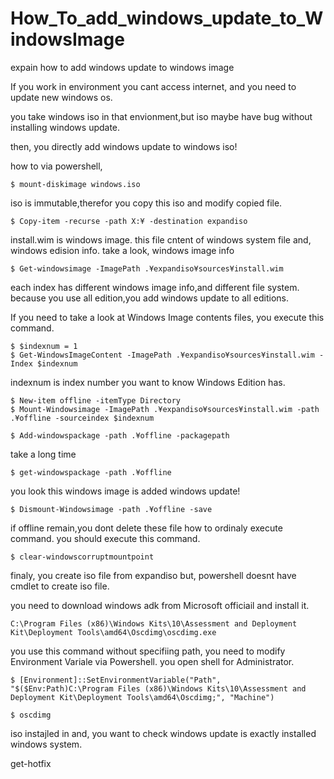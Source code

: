 # How_To_add_windows_update_to_WindowsImage
expain how to add windows update to windows image

If you work in environment you cant access internet,
and you need to update new windows os.

you  take windows iso in that envionment,but iso maybe have bug without installing windows update.

then, you directly add windows update to windows iso!

how to
via powershell,
```
$ mount-diskimage windows.iso
```
iso is immutable,therefor you copy this iso and
modify copied file.
```
$ Copy-item -recurse -path X:¥ -destination expandiso
```
install.wim is windows image. this file cntent of windows system file and, windows edision info.
take a look, windows image info
```
$ Get-windowsimage -ImagePath .¥expandiso¥sources¥install.wim
```

each index has different windows image info,and different file system.
because you use all edition,you add windows update to all editions.

If you need to take a look at Windows Image contents files, you execute this command.
```
$ $indexnum = 1
$ Get-WindowsImageContent -ImagePath .¥expandiso¥sources¥install.wim -Index $indexnum
```
indexnum is index number you want to know Windows Edition has.

```
$ New-item offline -itemType Directory
$ Mount-Windowsimage -ImagePath .¥expandiso¥sources¥install.wim -path .¥offline -sourceindex $indexnum
```

```
$ Add-windowspackage -path .¥offline -packagepath
```
take a long time

```
$ get-windowspackage -path .¥offline
```

you look this windows image is added windows update!

```
$ Dismount-Windowsimage -path .¥offline -save
```

if offline remain,you dont delete these file how to ordinaly execute command.
you should execute this command.

```
$ clear-windowscorruptmountpoint
```

finaly, you create iso file from expandiso
but, powershell doesnt have cmdlet to create iso file.

you need to download windows adk from Microsoft officiail and install it.

```
C:\Program Files (x86)\Windows Kits\10\Assessment and Deployment Kit\Deployment Tools\amd64\Oscdimg\oscdimg.exe
```

you use this command without specifiing path, you need to modify Environment Variale via Powershell. 
you open shell for Administrator.
```
$ [Environment]::SetEnvironmentVariable("Path", "$($Env:Path)C:\Program Files (x86)\Windows Kits\10\Assessment and Deployment Kit\Deployment Tools\amd64\Oscdimg;", "Machine")
```

```
$ oscdimg 
```

iso instajled in and, you want to check windows update is exactly installed windows system.

get-hotfix
